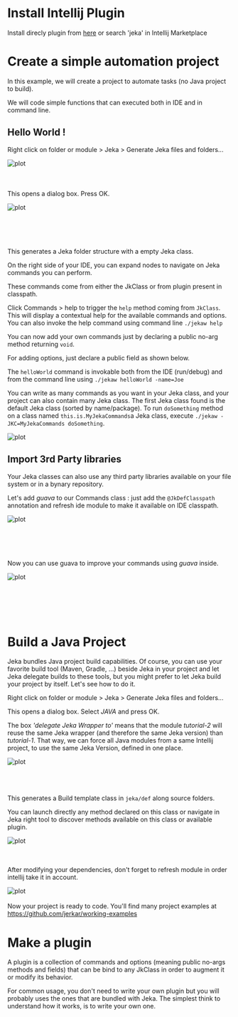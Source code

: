 # Install Intellij Plugin

Install direcly plugin from [here](https://plugins.jetbrains.com/plugin/13489-jeka) 
or search 'jeka' in Intellij Marketplace

# Create a simple automation project

In this example, we will create a project to automate tasks (no Java project to build).

We will code simple functions that can executed both in IDE and in command line.

## Hello World !

Right click on folder or module > Jeka > Generate Jeka files and folders...

![plot](images/generate-jeka-files.png)
<br/><br/><br/><br/>
This opens a dialog box. Press OK.

![plot](images/create-jeka-files.png)

<br/><br/><br/><br/>
This generates a Jeka folder structure with a empty Jeka class.

On the right side of your IDE, you can expand nodes to navigate on Jeka commands you can perform.

These commands come from either the JkClass or from plugin present in classpath.

Click Commands > help to trigger the `help` method coming from `JkClass`. 
This will display a contextual help for the available commands and options.
You can also invoke the help command using command line `./jekaw help`

You can now add your own commands just by declaring a public no-arg method returning `void`.

For adding options, just declare a public field as shown below.

The `helloWorld` command is invokable both from the IDE (run/debug) and from the command line using `./jekaw helloWorld -name=Joe`

You can write as many commands as you want in your Jeka class, and your project can also contain many Jeka class. 
The first Jeka class found is the default Jeka class (sorted by name/package). To run `doSomething` method on 
a class named `this.is.MyJekaCommands`a Jeka class, execute `./jekaw -JKC=MyJekaCommands doSomething`.

![plot](images/scaffolded-1.png)


## Import 3rd Party libraries

Your Jeka classes can also use any third party libraries available on your file system or in a bynary repository.

Let's add *guava* to our Commands class : just add the `@JkDefClasspath` annotation and refresh ide module to 
make it available on IDE classpath.

![plot](images/import-guava.png)

<br/><br/><br/><br/>
Now you can use guava to improve your commands using *guava* inside.

![plot](images/run-guava.png)

<br/><br/><br/><br/>

# Build a Java Project

Jeka bundles Java project build capabilities. Of course, you can use your favorite build tool (Maven, Gradle, ...) 
beside Jeka in your project and let Jeka delegate builds to these tools, but you might prefer to let Jeka build 
your project by itself. Let's see how to do it.

Right click on folder or module > Jeka > Generate Jeka files and folders...

This opens a dialog box. Select *JAVA* and press OK.

The box *'delegate Jeka Wrapper to'* means that the module *tutorial-2* will reuse the same Jeka wrapper 
(and therefore the same Jeka version) than *tutorial-1*. That way, we can force all Java modules from a same Intellij 
project, to use the same Jeka Version, defined in one place.

![plot](images/create-jeka-files-java.png)
<br/><br/><br/><br/>

This generates a Build template class in `jeka/def` along source folders.

You can launch directly any method declared on this class or navigate in Jeka right tool to discover methods available 
on this class or available plugin.

![plot](images/scaffolded-java.png)

<br/><br/>
After modifying your dependencies, don't forget to refresh module in order intellij take it in account.

![plot](images/refresh.png)
<br/><br/>
Now your project is ready to code. You'll find many project examples at https://github.com/jerkar/working-examples









# Make a plugin

A plugin is a collection of commands and options (meaning public no-args methods and fields) that can be bind to any 
JkClass in order to augment it or modify its behavior. 

For common usage, you don't need to write your own plugin but you will probably uses the ones that are bundled with 
Jeka. The simplest think to understand how it works, is to write your own one.

